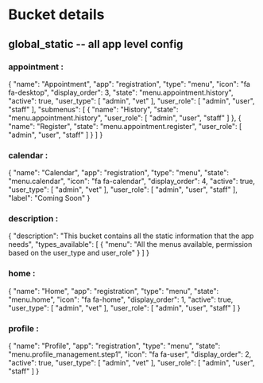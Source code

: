 # Bucket details
## global_static  -- all app level config

### appointment : 
{
  "name": "Appointment",
  "app": "registration",
  "type": "menu",
  "icon": "fa fa-desktop",
  "display_order": 3,
  "state": "menu.appointment.history",
  "active": true,
  "user_type": [
    "admin",
    "vet"
  ],
  "user_role": [
    "admin",
    "user",
    "staff"
  ],
  "submenus": [
    {
      "name": "History",
      "state": "menu.appointment.history",
      "user_role": [
        "admin",
        "user",
        "staff"
      ]
    },
    {
      "name": "Register",
      "state": "menu.appointment.register",
      "user_role": [
        "admin",
        "user",
        "staff"
      ]
    }
  ]
}

### calendar :
{
  "name": "Calendar",
  "app": "registration",
  "type": "menu",
  "state": "menu.calendar",
  "icon": "fa fa-calendar",
  "display_order": 4,
  "active": true,
  "user_type": [
    "admin",
    "vet"
  ],
  "user_role": [
    "admin",
    "user",
    "staff"
  ],
  "label": "Coming Soon"
}

### description :
{
  "description": "This bucket contains all the static information that the app needs",
  "types_available": [
    {
      "menu": "All the menus available, permission based on the user_type and user_role"
    }
  ]
}

### home :
{
  "name": "Home",
  "app": "registration",
  "type": "menu",
  "state": "menu.home",
  "icon": "fa fa-home",
  "display_order": 1,
  "active": true,
  "user_type": [
    "admin",
    "vet"
  ],
  "user_role": [
    "admin",
    "user",
    "staff"
  ]
}

### profile : 
{
  "name": "Profile",
  "app": "registration",
  "type": "menu",
  "state": "menu.profile_management.step1",
  "icon": "fa fa-user",
  "display_order": 2,
  "active": true,
  "user_type": [
    "admin",
    "vet"
  ],
  "user_role": [
    "admin",
    "user",
    "staff"
  ]
}


